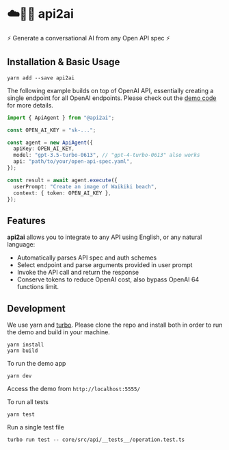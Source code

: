 # ☁️🔗🧠 api2ai

⚡ Generate a conversational AI from any Open API spec ⚡

## Installation & Basic Usage

`yarn add --save api2ai`

The following example builds on top of OpenAI API, essentially creating a single endpoint for all OpenAI endpoints. Please check out the [demo code](https://github.com/mquan/api2ai/blob/main/demo/pages/api/ai.ts) for more details.

```typescript
import { ApiAgent } from "@api2ai";

const OPEN_AI_KEY = "sk-...";

const agent = new ApiAgent({
  apiKey: OPEN_AI_KEY,
  model: "gpt-3.5-turbo-0613", // "gpt-4-turbo-0613" also works
  api: "path/to/your/open-api-spec.yaml",
});

const result = await agent.execute({
  userPrompt: "Create an image of Waikiki beach",
  context: { token: OPEN_AI_KEY },
});
```

## Features

**api2ai** allows you to integrate to any API using English, or any natural language:

- Automatically parses API spec and auth schemes
- Select endpoint and parse arguments provided in user prompt
- Invoke the API call and return the response
- Conserve tokens to reduce OpenAI cost, also bypass OpenAI 64 functions limit.

## Development

We use yarn and [turbo](https://turbo.build/). Please clone the repo and install both in order to run the demo and build in your machine.

```
yarn install
yarn build
```

To run the demo app

`yarn dev`

Access the demo from `http://localhost:5555/`

To run all tests

`yarn test`

Run a single test file

`turbo run test -- core/src/api/__tests__/operation.test.ts`
